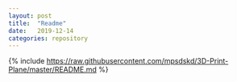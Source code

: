 ```yaml
---
layout: post
title:  "Readme"
date:   2019-12-14
categories: repository
--- 
```


{% include https://raw.githubusercontent.com/mpsdskd/3D-Print-Plane/master/README.md %}
